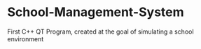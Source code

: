 # School-Management-System
First C++ QT Program, created at the goal of simulating a school environment 
